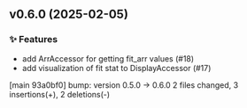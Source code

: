 ## v0.6.0 (2025-02-05)

### ✨ Features

- add ArrAccessor for getting fit_arr values (#18)
- add visualization of fit stat to DisplayAccessor (#17)

[main 93a0bf0] bump: version 0.5.0 → 0.6.0
 2 files changed, 3 insertions(+), 2 deletions(-)

